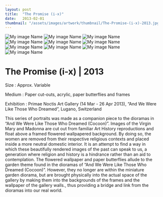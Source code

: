 ```yaml
---
layout: post
title:  "The Promise (i-x)"
date:   2013-02-01
thumbnail: "/assets/images/artwork/thumbnail/The-Promise-(i-x)-2013.jpg"
---
```


![My image Name](/assets/images/artwork/The-Promise_01.jpg)
![My image Name](/assets/images/artwork/The-Promise_02.jpg)
![My image Name](/assets/images/artwork/The-Promise_03.jpg)
![My image Name](/assets/images/artwork/The-Promise_04.jpg)
![My image Name](/assets/images/artwork/The-Promise_05.jpg)
![My image Name](/assets/images/artwork/The-Promise_06.jpg)
![My image Name](/assets/images/artwork/The-Promise_07.jpg)
![My image Name](/assets/images/artwork/The-Promise_08.jpg)
![My image Name](/assets/images/artwork/The-Promise_09.jpg)
![My image Name](/assets/images/artwork/The-Promise_10.jpg)

# The Promise (i-x) | 2013

Size
: Approx. Variable

Medium
: Paper cut-outs, acrylic, paper butterflies and frames

Exhibition
: Primae Noctis Art Gallery (14 Mar - 26 Apr 2013),  “And We Were Like Those Who Dreamed”, Lugano, Switzerland
 
<!--excerpt_separator-->
  
This series of portraits was made as a companion piece to the dioramas in “And We Were Like Those Who Dreamed (Cocoon)”.  Images of the Virgin Mary and Madonna are cut out from familiar Art History reproductions and float above a framed flowered wallpapered background.  By doing so, the women are removed from their respective religious contexts and placed inside a more neutral domestic interior.  It is an attempt to find a way in which these beautifully rendered images of the past can speak to us, a generation where religion and history is a hindrance rather than an aid to contemplation. The flowered wallpaper and paper butterflies allude to the garden theme found in the dioramas of “And We Were Like Those Who Dreamed (Cocoon)”.  However, they no longer are within the miniature garden diorama, but are brought physically into the actual space of the gallery by making them into the backgrounds of the frames and the wallpaper of the gallery walls., thus providing a bridge and link from the dioramas into our real world.
